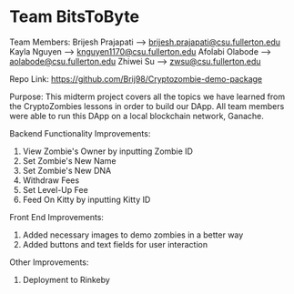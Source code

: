 # Team BitsToByte
Team Members:
Brijesh Prajapati --> brijesh.prajapati@csu.fullerton.edu
Kayla Nguyen --> knguyen1170@csu.fullerton.edu
Afolabi Olabode --> aolabode@csu.fullerton.edu
Zhiwei Su --> zwsu@csu.fullerton.edu


Repo Link: https://github.com/Brij98/Cryptozombie-demo-package

Purpose: This midterm project covers all the topics we have learned from the CryptoZombies lessons in order to build our DApp.
All team members were able to run this DApp on a local blockchain network, Ganache.

Backend Functionality Improvements:
1. View Zombie's Owner by inputting Zombie ID
2. Set Zombie's New Name
3. Set Zombie's New DNA
4. Withdraw Fees
5. Set Level-Up Fee
6. Feed On Kitty by inputting Kitty ID

Front End Improvements:
1. Added necessary images to demo zombies in a better way
2. Added buttons and text fields for user interaction

Other Improvements:
1. Deployment to Rinkeby




